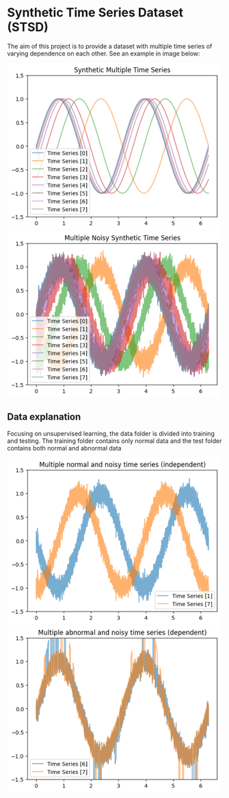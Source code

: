 # Synthetic Time Series Dataset (STSD)

The aim of this project is to provide a dataset with multiple time series of varying dependence on each other. See an example in image below:

<img src="https://github.com/CristoferSilva/SyntheticTimeSeriesDataset/blob/dev/img/multipleTimeSerie.png" width="500">
<img src="https://github.com/CristoferSilva/SyntheticTimeSeriesDataset/blob/dev/img/multipleNoisyTimeSerie.png" width="500">

## Data explanation

Focusing on unsupervised learning, the data folder is divided into training and testing. The training folder contains only normal data and the test folder contains both normal and abnormal data 

<img src="https://github.com/CristoferSilva/SyntheticTimeSeriesDataset/blob/dev/img/mnts.png" width="500">
<img src="https://github.com/CristoferSilva/SyntheticTimeSeriesDataset/blob/dev/img/mants.png" width="500">



